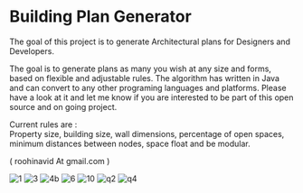 # Building Plan Generator
The goal of this project is to generate Architectural plans for Designers and Developers.

The goal is to generate plans as many you wish at any size and forms, based on flexible and adjustable rules. 
The algorithm has written in Java and can convert to any other programing languages and platforms. 
Please have a look at it and let me know if you are interested to be part of this open source and on going project.

Current rules are :  
Property size, building size, wall dimensions, percentage of open spaces, minimum distances between nodes, space float and be modular. 

 ( roohinavid At gmail.com )
 
 ![1](https://cloud.githubusercontent.com/assets/13104724/17273748/66611e02-5675-11e6-8f22-5157d3f06777.jpg)
![3](https://cloud.githubusercontent.com/assets/13104724/17273745/665e35ca-5675-11e6-99d2-39141bb1be73.jpg)
![4b](https://cloud.githubusercontent.com/assets/13104724/17273747/665fc534-5675-11e6-86f9-7a8500034a09.jpg)
![6](https://cloud.githubusercontent.com/assets/13104724/17273746/665f67c4-5675-11e6-8bcf-61a66f04334c.jpg)
![10](https://cloud.githubusercontent.com/assets/13104724/17273750/66658140-5675-11e6-82b4-3f05f8fd9af4.jpg)
![q2](https://cloud.githubusercontent.com/assets/13104724/17273751/666fedd8-5675-11e6-80d3-8f991a079b4b.jpg)
![q4](https://cloud.githubusercontent.com/assets/13104724/17273752/6673d6dc-5675-11e6-8536-c3cee561af81.jpg)
